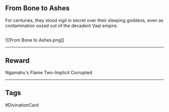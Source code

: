 ## From Bone to Ashes
For centuries, they stood vigil in secret over their sleeping goddess, even as contamination oozed out of the decadent Vaal empire.
## 
![[From Bone to Ashes.png]]

---
## Reward
Ngamahu's Flame
Two-Implicit
Corrupted

---
## Tags
#DivinationCard